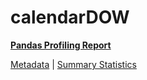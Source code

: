 # calendarDOW

[**Pandas Profiling Report**](https://epistasislab.github.io/penn-ml-benchmarks/profile/calendarDOW.html)

[Metadata](metadata.yaml) | [Summary Statistics](summary_stats.tsv)

